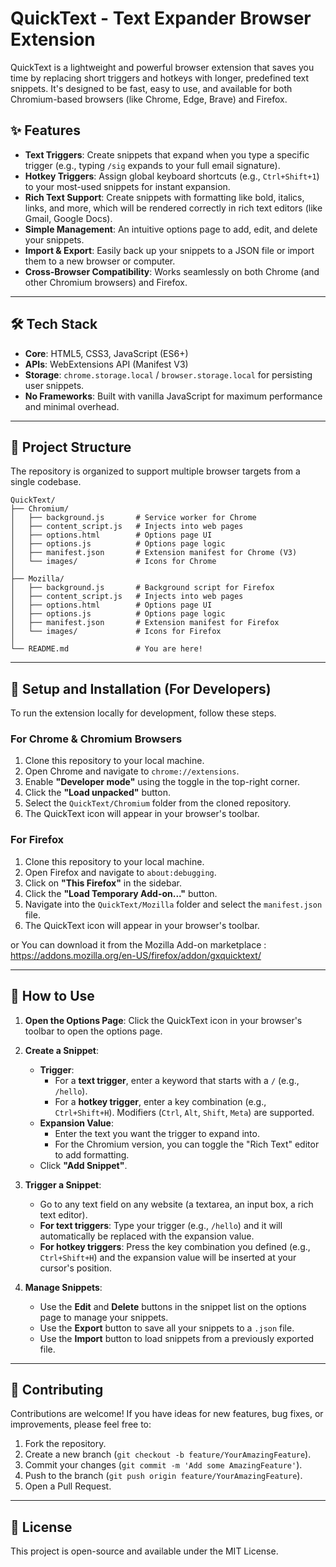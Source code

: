 # QuickText - Text Expander Browser Extension

QuickText is a lightweight and powerful browser extension that saves you time by replacing short triggers and hotkeys with longer, predefined text snippets. It's designed to be fast, easy to use, and available for both Chromium-based browsers (like Chrome, Edge, Brave) and Firefox.

## ✨ Features

- **Text Triggers**: Create snippets that expand when you type a specific trigger (e.g., typing `/sig` expands to your full email signature).
- **Hotkey Triggers**: Assign global keyboard shortcuts (e.g., `Ctrl+Shift+1`) to your most-used snippets for instant expansion.
- **Rich Text Support**: Create snippets with formatting like bold, italics, links, and more, which will be rendered correctly in rich text editors (like Gmail, Google Docs).
- **Simple Management**: An intuitive options page to add, edit, and delete your snippets.
- **Import & Export**: Easily back up your snippets to a JSON file or import them to a new browser or computer.
- **Cross-Browser Compatibility**: Works seamlessly on both Chrome (and other Chromium browsers) and Firefox.

---

## 🛠️ Tech Stack

- **Core**: HTML5, CSS3, JavaScript (ES6+)
- **APIs**: WebExtensions API (Manifest V3)
- **Storage**: `chrome.storage.local` / `browser.storage.local` for persisting user snippets.
- **No Frameworks**: Built with vanilla JavaScript for maximum performance and minimal overhead.

---

## 📂 Project Structure

The repository is organized to support multiple browser targets from a single codebase.

```
QuickText/
├── Chromium/
│   ├── background.js       # Service worker for Chrome
│   ├── content_script.js   # Injects into web pages
│   ├── options.html        # Options page UI
│   ├── options.js          # Options page logic
│   ├── manifest.json       # Extension manifest for Chrome (V3)
│   └── images/             # Icons for Chrome
│
├── Mozilla/
│   ├── background.js       # Background script for Firefox
│   ├── content_script.js   # Injects into web pages
│   ├── options.html        # Options page UI
│   ├── options.js          # Options page logic
│   ├── manifest.json       # Extension manifest for Firefox
│   └── images/             # Icons for Firefox
│
└── README.md               # You are here!
```

---

## 🚀 Setup and Installation (For Developers)

To run the extension locally for development, follow these steps.

### For Chrome & Chromium Browsers

1.  Clone this repository to your local machine.
2.  Open Chrome and navigate to `chrome://extensions`.
3.  Enable **"Developer mode"** using the toggle in the top-right corner.
4.  Click the **"Load unpacked"** button.
5.  Select the `QuickText/Chromium` folder from the cloned repository.
6.  The QuickText icon will appear in your browser's toolbar.

### For Firefox

1.  Clone this repository to your local machine.
2.  Open Firefox and navigate to `about:debugging`.
3.  Click on **"This Firefox"** in the sidebar.
4.  Click the **"Load Temporary Add-on..."** button.
5.  Navigate into the `QuickText/Mozilla` folder and select the `manifest.json` file.
6.  The QuickText icon will appear in your browser's toolbar.

or You can download it from the Mozilla Add-on marketplace : https://addons.mozilla.org/en-US/firefox/addon/gxquicktext/

---

## 📖 How to Use

1.  **Open the Options Page**: Click the QuickText icon in your browser's toolbar to open the options page.

2.  **Create a Snippet**:
    -   **Trigger**:
        -   For a **text trigger**, enter a keyword that starts with a `/` (e.g., `/hello`).
        -   For a **hotkey trigger**, enter a key combination (e.g., `Ctrl+Shift+H`). Modifiers (`Ctrl`, `Alt`, `Shift`, `Meta`) are supported.
    -   **Expansion Value**:
        -   Enter the text you want the trigger to expand into.
        -   For the Chromium version, you can toggle the "Rich Text" editor to add formatting.
    -   Click **"Add Snippet"**.

3.  **Trigger a Snippet**:
    -   Go to any text field on any website (a textarea, an input box, a rich text editor).
    -   **For text triggers**: Type your trigger (e.g., `/hello`) and it will automatically be replaced with the expansion value.
    -   **For hotkey triggers**: Press the key combination you defined (e.g., `Ctrl+Shift+H`) and the expansion value will be inserted at your cursor's position.

4.  **Manage Snippets**:
    -   Use the **Edit** and **Delete** buttons in the snippet list on the options page to manage your snippets.
    -   Use the **Export** button to save all your snippets to a `.json` file.
    -   Use the **Import** button to load snippets from a previously exported file.

---

## 🤝 Contributing

Contributions are welcome! If you have ideas for new features, bug fixes, or improvements, please feel free to:

1.  Fork the repository.
2.  Create a new branch (`git checkout -b feature/YourAmazingFeature`).
3.  Commit your changes (`git commit -m 'Add some AmazingFeature'`).
4.  Push to the branch (`git push origin feature/YourAmazingFeature`).
5.  Open a Pull Request.

---

## 📄 License

This project is open-source and available under the MIT License.

